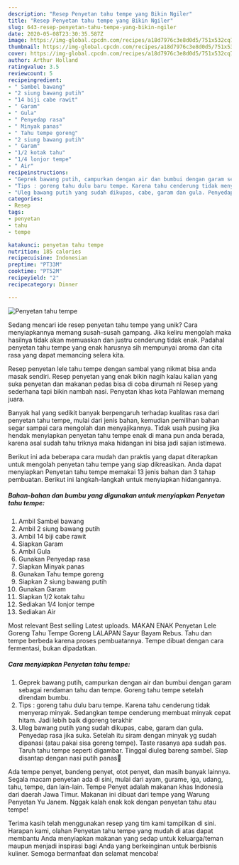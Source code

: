 ```yaml
---
description: "Resep Penyetan tahu tempe yang Bikin Ngiler"
title: "Resep Penyetan tahu tempe yang Bikin Ngiler"
slug: 643-resep-penyetan-tahu-tempe-yang-bikin-ngiler
date: 2020-05-08T23:30:35.587Z
image: https://img-global.cpcdn.com/recipes/a18d7976c3e8d0d5/751x532cq70/penyetan-tahu-tempe-foto-resep-utama.jpg
thumbnail: https://img-global.cpcdn.com/recipes/a18d7976c3e8d0d5/751x532cq70/penyetan-tahu-tempe-foto-resep-utama.jpg
cover: https://img-global.cpcdn.com/recipes/a18d7976c3e8d0d5/751x532cq70/penyetan-tahu-tempe-foto-resep-utama.jpg
author: Arthur Holland
ratingvalue: 3.5
reviewcount: 5
recipeingredient:
- " Sambel bawang"
- "2 siung bawang putih"
- "14 biji cabe rawit"
- " Garam"
- " Gula"
- " Penyedap rasa"
- " Minyak panas"
- " Tahu tempe goreng"
- "2 siung bawang putih"
- " Garam"
- "1/2 kotak tahu"
- "1/4 lonjor tempe"
- " Air"
recipeinstructions:
- "Geprek bawang putih, campurkan dengan air dan bumbui dengan garam sebagai rendaman tahu dan tempe. Goreng tahu tempe setelah direndam bumbu."
- "Tips : goreng tahu dulu baru tempe. Karena tahu cenderung tidak menyerap minyak. Sedangkan tempe cenderung membuat minyak cepat hitam. Jadi lebih baik digoreng terakhir"
- "Uleg bawang putih yang sudah dikupas, cabe, garam dan gula. Penyedap rasa jika suka. Setelah itu siram dengan minyak yg sudah dipanasi (atau pakai sisa goreng tempe). Taste rasanya apa sudah pas. Taruh tahu tempe seperti digambar. Tinggal diuleg bareng sambel. Siap disantap dengan nasi putih panas🤤"
categories:
- Resep
tags:
- penyetan
- tahu
- tempe

katakunci: penyetan tahu tempe 
nutrition: 185 calories
recipecuisine: Indonesian
preptime: "PT33M"
cooktime: "PT52M"
recipeyield: "2"
recipecategory: Dinner

---
```



![Penyetan tahu tempe](https://img-global.cpcdn.com/recipes/a18d7976c3e8d0d5/751x532cq70/penyetan-tahu-tempe-foto-resep-utama.jpg)

Sedang mencari ide resep penyetan tahu tempe yang unik? Cara menyiapkannya memang susah-susah gampang. Jika keliru mengolah maka hasilnya tidak akan memuaskan dan justru cenderung tidak enak. Padahal penyetan tahu tempe yang enak harusnya sih mempunyai aroma dan cita rasa yang dapat memancing selera kita.

Resep penyetan lele tahu tempe dengan sambal yang nikmat bisa anda masak sendiri. Resep penyetan yang enak bikin nagih kalau kalian yang suka penyetan dan makanan pedas bisa di coba dirumah ni Resep yang sederhana tapi bikin nambah nasi. Penyetan khas kota Pahlawan memang juara.

Banyak hal yang sedikit banyak berpengaruh terhadap kualitas rasa dari penyetan tahu tempe, mulai dari jenis bahan, kemudian pemilihan bahan segar sampai cara mengolah dan menyajikannya. Tidak usah pusing jika hendak menyiapkan penyetan tahu tempe enak di mana pun anda berada, karena asal sudah tahu triknya maka hidangan ini bisa jadi sajian istimewa.


Berikut ini ada beberapa cara mudah dan praktis yang dapat diterapkan untuk mengolah penyetan tahu tempe yang siap dikreasikan. Anda dapat menyiapkan Penyetan tahu tempe memakai 13 jenis bahan dan 3 tahap pembuatan. Berikut ini langkah-langkah untuk menyiapkan hidangannya.

<!--inarticleads1-->

##### Bahan-bahan dan bumbu yang digunakan untuk menyiapkan Penyetan tahu tempe:

1. Ambil  Sambel bawang
1. Ambil 2 siung bawang putih
1. Ambil 14 biji cabe rawit
1. Siapkan  Garam
1. Ambil  Gula
1. Gunakan  Penyedap rasa
1. Siapkan  Minyak panas
1. Gunakan  Tahu tempe goreng
1. Siapkan 2 siung bawang putih
1. Gunakan  Garam
1. Siapkan 1/2 kotak tahu
1. Sediakan 1/4 lonjor tempe
1. Sediakan  Air


Most relevant Best selling Latest uploads. MAKAN ENAK Penyetan Lele Goreng Tahu Tempe Goreng LALAPAN Sayur Bayam Rebus. Tahu dan tempe berbeda karena proses pembuatannya. Tempe dibuat dengan cara fermentasi, bukan dipadatkan. 

<!--inarticleads2-->

##### Cara menyiapkan Penyetan tahu tempe:

1. Geprek bawang putih, campurkan dengan air dan bumbui dengan garam sebagai rendaman tahu dan tempe. Goreng tahu tempe setelah direndam bumbu.
1. Tips : goreng tahu dulu baru tempe. Karena tahu cenderung tidak menyerap minyak. Sedangkan tempe cenderung membuat minyak cepat hitam. Jadi lebih baik digoreng terakhir
1. Uleg bawang putih yang sudah dikupas, cabe, garam dan gula. Penyedap rasa jika suka. Setelah itu siram dengan minyak yg sudah dipanasi (atau pakai sisa goreng tempe). Taste rasanya apa sudah pas. Taruh tahu tempe seperti digambar. Tinggal diuleg bareng sambel. Siap disantap dengan nasi putih panas🤤


Ada tempe penyet, bandeng penyet, otot penyet, dan masih banyak lainnya. Segala macam penyetan ada di sini, mulai dari ayam, gurame, iga, udang, tahu, tempe, dan lain-lain. Tempe Penyet adalah makanan khas Indonesia dari daerah Jawa Timur. Makanan ini dibuat dari tempe yang Warung Penyetan Yu Janem. Nggak kalah enak kok dengan penyetan tahu atau tempe! 

Terima kasih telah menggunakan resep yang tim kami tampilkan di sini. Harapan kami, olahan Penyetan tahu tempe yang mudah di atas dapat membantu Anda menyiapkan makanan yang sedap untuk keluarga/teman maupun menjadi inspirasi bagi Anda yang berkeinginan untuk berbisnis kuliner. Semoga bermanfaat dan selamat mencoba!
